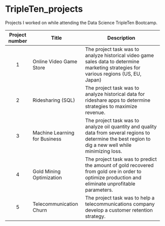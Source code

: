 # TripleTen_projects
Projects I worked on while attending the Data Science TripleTen Bootcamp.


| Project number | Title | Description |
| :-----------: | ----------- |----------- |
| 1 | Online Video Game Store | The project task was to analyze historical video game sales data to determine marketing strategies for various regions (US, EU, Japan) |
| 2 | Ridesharing (SQL)| The project task was to analyze historical data for rideshare apps to determine strategies to maximize revenue. |
| 3 | Machine Learning for Business | The project task was to analyze oil quantity and quality data from several regions to determine the best region to dig a new well while minimizing loss. |
| 4 | Gold Mining Optimization | The project task was to predict the amount of gold recovered from gold ore in order to optimize production and eliminate unprofitable parameters. |
| 5 | Telecommunication Churn | The project task was to help a telecommunications company develop a customer retention strategy. |
